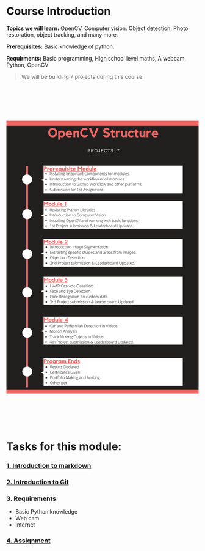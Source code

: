 # Course Introduction

**Topics we will learn:** OpenCV, Computer vision: Object detection, Photo restoration, object tracking, and many more.

**Prerequisites:** Basic knowledge of python.

**Requirments:** Basic programming, High school level maths, A webcam, Python, OpenCV

>We will be building 7 projects during this course.

&nbsp;

&nbsp;

&nbsp;


![Structure](extras/opencv_structure.png)
&nbsp;

&nbsp;

&nbsp;

# Tasks for this module:

### [1. Introduction to markdown](Part1-markdown.md)

### [2. Introduction to Git](Part2-git.md)

### 3. Requirements

* Basic Python knowledge
* Web cam
* Internet

### [4. Assignment](Part4-ass.md)
